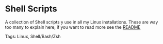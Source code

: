 # Shell Scripts

A collection of Shell scripts y use in all
my Linux installations.
These are way too many to explain here,
if you want to read more see the
[README](https://github.com/hhhhhhhhhn/shell_scripts#readme)

Tags: Linux, Shell/Bash/Zsh